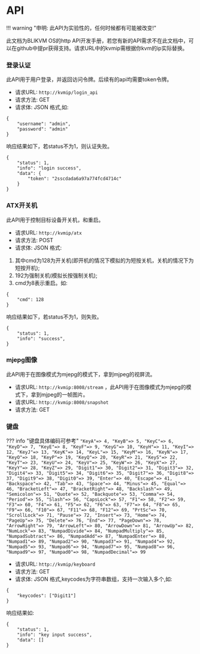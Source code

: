 # **API**

!!! warning "申明: 此API为实验性的，任何时候都有可能被改变!"

此文档为BLIKVM OS的http API开发手册，若您有新的API需求不在此文档中，可以在github中提pr获得支持。请求URL中的kvmip需根据你kvm的ip实际替换。

### **登录认证**
此API用于用户登录，并返回访问令牌。后续有的api均需要token令牌。   

- 请求URL: `http://kvmip/login_api`  
- 请求方法: GET  
- 请求体: JSON 格式,如:    
```
{
    "username": "admin",
    "password": "admin"
}
```
响应结果如下，若status不为1，则认证失败。
```
{
    "status": 1,
    "info": "login success",
    "data": {
        "token": "2sscdada6a97a774fcd4714c"
    }
}
```

### **ATX开关机**
此API用于控制目标设备开关机，和重启。
- 请求URL: `http://kvmip/atx`  
- 请求方法: POST  
- 请求体: JSON 格式:  
1. 其中cmd为128为开关机(即开机的情况下模拟的为短按关机，关机的情况下为短按开机);  
2. 192为强制关机(模拟长按强制关机);  
3. cmd为8表示重启。如:    
```
{
    "cmd": 128
}
```
响应结果如下，若status不为1，则失败。
```
{
    "status": 1,
    "info": "success",
}
```


### **mjepg图像**
此API用于在图像模式为mjepg的模式下，拿到mjpeg的视屏流。     
- 请求URL: `http://kvmip:8008/stream` ，此API用于在图像模式为mjepg的模式下，拿到mjpeg的一帧图片。   
- 请求URL: `http://kvmip:8008/snapshot`    
- 请求方法: GET 

### **键盘**  

??? info "键盘具体编码可参考"
    ```
    "KeyA"=> 4,
    "KeyB"=> 5,
    "KeyC"=> 6,
    "KeyD"=> 7,
    "KeyE"=> 8,
    "KeyF"=> 9,
    "KeyG"=> 10,
    "KeyH"=> 11,
    "KeyI"=> 12,
    "KeyJ"=> 13,
    "KeyK"=> 14,
    "KeyL"=> 15,
    "KeyM"=> 16,
    "KeyN"=> 17,
    "KeyO"=> 18,
    "KeyP"=> 19,
    "KeyQ"=> 20,
    "KeyR"=> 21,
    "KeyS"=> 22,
    "KeyT"=> 23,
    "KeyU"=> 24,
    "KeyV"=> 25,
    "KeyW"=> 26,
    "KeyX"=> 27,
    "KeyY"=> 28,
    "KeyZ"=> 29,
    "Digit1"=> 30,
    "Digit2"=> 31,
    "Digit3"=> 32,
    "Digit4"=> 33,
    "Digit5"=> 34,
    "Digit6"=> 35,
    "Digit7"=> 36,
    "Digit8"=> 37,
    "Digit9"=> 38,
    "Digit0"=> 39,
    "Enter"=> 40,
    "Escape"=> 41,
    "Backspace"=> 42,
    "Tab"=> 43,
    "Space"=> 44,
    "Minus"=> 45,
    "Equal"=> 46,
    "BracketLeft"=> 47,
    "BracketRight"=> 48,
    "Backslash"=> 49,
    "Semicolon"=> 51,
    "Quote"=> 52,
    "Backquote"=> 53,
    "Comma"=> 54,
    "Period"=> 55,
    "Slash"=> 56,
    "CapsLock"=> 57,
    "F1"=> 58,
    "F2"=> 59,
    "F3"=> 60,
    "F4"=> 61,
    "F5"=> 62,
    "F6"=> 63,
    "F7"=> 64,
    "F8"=> 65,
    "F9"=> 66,
    "F10"=> 67,
    "F11"=> 68,
    "F12"=> 69,
    "PrtSc"=> 70,
    "ScrollLock"=> 71,
    "Pause"=> 72,
    "Insert"=> 73,
    "Home"=> 74,
    "PageUp"=> 75,
    "Delete"=> 76,
    "End"=> 77,
    "PageDown"=> 78,
    "ArrowRight"=> 79,
    "ArrowLeft"=> 80,
    "ArrowDown"=> 81,
    "ArrowUp"=> 82,
    "NumLock"=> 83,
    "NumpadDivide"=> 84,
    "NumpadMultiply"=> 85,
    "NumpadSubtract"=> 86,
    "NumpadAdd"=> 87,
    "NumpadEnter"=> 88,
    "Numpad1"=> 89,
    "Numpad2"=> 90,
    "Numpad3"=> 91,
    "Numpad4"=> 92,
    "Numpad5"=> 93,
    "Numpad6"=> 94,
    "Numpad7"=> 95,
    "Numpad8"=> 96,
    "Numpad9"=> 97,
    "Numpad0"=> 98,
    "NumpadDecimal"=> 99
    ```

- 请求URL: `http://kvmip/keyboard`  
- 请求方法: GET  
- 请求体: JSON 格式,keycodes为字符串数组，支持一次输入多个,如:    
```
{
    "keycodes": ["Digit1"]
}
```


响应结果如:
```
{
    "status": 1,
    "info": "key input success",
    "data": []
}
```
